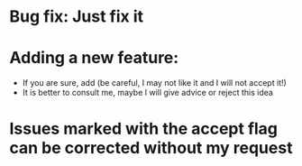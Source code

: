 # Bug fix: Just fix it
# Adding a new feature:
* If you are sure, add (be careful, I may not like it and I will not accept it!)
* It is better to consult me, maybe I will give advice or reject this idea

# Issues marked with the accept flag can be corrected without my request
